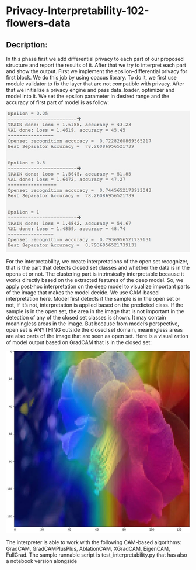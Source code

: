# Privacy-Interpretability-102-flowers-data

## Decription:
In this phase first we add differential privacy to each part of our proposed structure and 
report the results of it. After that we try to interpret each part and show the output.
First we implement the epsilon-differential privacy for first block. We do this job by using 
opacus library. To do it, we first use module validator to fix the layer that are not compatible 
with privacy. After that we initialize a privacy engine and pass data_loader, optimizer and 
model into it. We set the epsilon parameter in desired range and the accuracy of first part of 
model is as follow:

  ![privacy](images/ph2_privacy2.jpg "privacy")


For the interpretability, we create interpretations of the open set recognizer, that is the 
part that detects closed set classes and whether the data is in the opens et or not. The 
clustering part is intrinsically interpretable because it works directly based on the 
extracted features of the deep model. So, we apply post-hoc interpretation on the deep 
model to visualize important parts of the image that makes the model decide.
We use CAM-based interpretation here. Model first detects if the sample is in the open set 
or not, if it’s not, interpretation is applied based on the predicted class. If the sample is in 
the open set, the area in the image that is not important in the detection of any of the closed 
set classes is shown. It may contain meaningless areas in the image. But because from 
model’s perspective, open set is ANYTHING outside the closed set domain, meaningless 
areas are also parts of the image that are seen as open set.
Here is a visualization of model output based on GradCAM that is in the closed set:

  ![interpratable](images/intro_1.jpg "interpratable")

The interpreter is able to work with the following CAM-based algorithms:
GradCAM, 
GradCAMPlusPlus,
AblationCAM,
XGradCAM,
EigenCAM,
FullGrad.
 The sample runnable script is test_interpretability.py that has also a notebook version 
alongside







